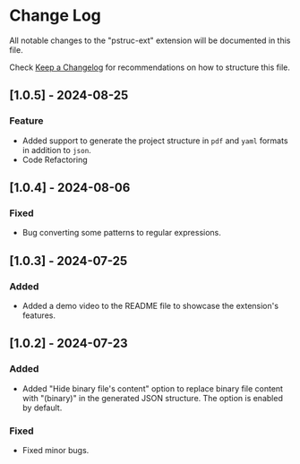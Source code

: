 # Change Log

All notable changes to the "pstruc-ext" extension will be documented in this file.

Check [Keep a Changelog](http://keepachangelog.com/) for recommendations on how to structure this file.

## [1.0.5] - 2024-08-25

### Feature
- Added support to generate the project structure in `pdf` and `yaml` formats in addition to `json`.
- Code Refactoring

## [1.0.4] - 2024-08-06

### Fixed
- Bug converting some patterns to regular expressions.

## [1.0.3] - 2024-07-25

### Added
- Added a demo video to the README file to showcase the extension's features.

## [1.0.2] - 2024-07-23

### Added
- Added "Hide binary file's content" option to replace binary file content with "(binary)" in the generated JSON structure. The option is enabled by default.

### Fixed
- Fixed minor bugs.
